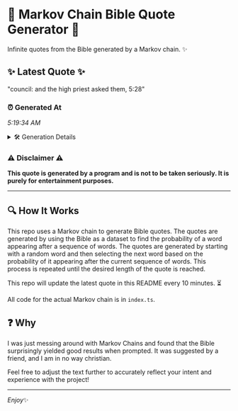 # 📖 Markov Chain Bible Quote Generator 📖

Infinite quotes from the Bible generated by a Markov chain. ✨

## ✨ Latest Quote ✨
"council: and the high priest asked them, 5:28"

### ⏰ Generated At
*5:19:34 AM*

<details>
    <summary>🛠️ Generation Details</summary>
    <p>
        <strong>🌱 Seed:</strong> council:<br>
        <strong>🔄 Iterations:</strong> 7<br>
        <strong>📜 Context History:</strong><br>[ council: ]: and<br>[ council:, and ]: the<br>[ council:, and, the ]: high<br>[ council:, and, the, high ]: priest<br>[ council:, and, the, high, priest ]: asked<br>[ council:, and, the, high, priest, asked ]: them,<br>[ and, the, high, priest, asked, them, ]: 5:28<br>
    </p>
</details>

### ⚠️ Disclaimer ⚠️
**This quote is generated by a program and is not to be taken seriously. It is purely for entertainment purposes.**

---

## 🔍 How It Works

This repo uses a Markov chain to generate Bible quotes. The quotes are generated by using the Bible as a dataset to find the probability of a word appearing after a sequence of words. The quotes are generated by starting with a random word and then selecting the next word based on the probability of it appearing after the current sequence of words. This process is repeated until the desired length of the quote is reached.

This repo will update the latest quote in this README every 10 minutes. ⏳

All code for the actual Markov chain is in `index.ts`.

## ❓ Why

I was just messing around with Markov Chains and found that the Bible surprisingly yielded good results when prompted. 
It was suggested by a friend, and I am in no way christian.

Feel free to adjust the text further to accurately reflect your intent and experience with the project!

---

*Enjoy*✨
